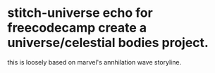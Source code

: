 # stitch-universe echo for freecodecamp create a universe/celestial bodies project.
this is loosely based on marvel's annhilation wave storyline.

